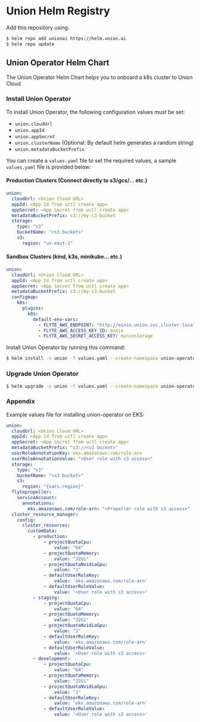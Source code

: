 # Union Helm Registry

Add this repository using:

```bash
$ helm repo add unionai https://helm.union.ai
$ helm repo update
```

## Union Operator Helm Chart

The Union Operator Helm Chart helps you to onboard a k8s cluster to Union Cloud

### Install Union Operator

To install Union Operator, the following configuration values must be set:

- `union.cloudUrl`
- `union.appId`
- `union.appSecret`
- `union.clusterName` (Optional: By default helm generates a random string)
- `union.metadataBucketPrefix`

You can create a `values.yaml` file to set the required values, a sample `values.yaml` file is provided below:

#### Production Clusters (Connect directly to s3/gcs/... etc.)
```yaml
union:
  cloudUrl: <Union Cloud URL>
  appId: <App Id from uctl create app>
  appSecret: <App secret from uctl create app>
  metadataBucketPrefix: s3://my-s3-bucket
  storage:
    type: "s3" 
    bucketName: "<s3 bucket>"
    s3:
      region: "us-east-1"
```

#### Sandbox Clusters (kind, k3s, minikube... etc.)
```yaml
union:
  cloudUrl: <Union Cloud URL>
  appId: <App Id from uctl create app>
  appSecret: <App secret from uctl create app>
  metadataBucketPrefix: s3://my-s3-bucket
  configmap:
    k8s:
      plugins:
        k8s:
          default-env-vars:
            - FLYTE_AWS_ENDPOINT: "http://minio.union.svc.cluster.local:9000"
            - FLYTE_AWS_ACCESS_KEY_ID: minio
            - FLYTE_AWS_SECRET_ACCESS_KEY: miniostorage
```

Install Union Operator by running this command:

```bash
$ helm install -n union -f values.yaml --create-namespace union-operator unionai/union-operator 
```

### Upgrade Union Operator

```bash
$ helm upgrade -n union -f values.yaml --create-namespace union-operator unionai/union-operator
```

### Appendix

Example values file for installing union-operator on EKS:

```yaml
union:
  cloudUrl: <Union Cloud URL>
  appId: <App Id from uctl create app>
  appSecret: <App secret from uctl create app>
  metadataBucketPrefix: "s3://<s3 bucket>"
  userRoleAnnotationKey: eks.amazonaws.com/role-arn
  userRoleAnnotationValue: "<User role with s3 access>"
  storage:
    type: "s3"
    bucketName: "<s3 bucket>"
    s3:
      region: "{vars.region}"
  flytepropeller:
    serviceAccount:
      annotations:
        eks.amazonaws.com/role-arn: "<Propeller role with s3 access>"
  cluster_resource_manager:
    config:
      cluster_resources:
        customData:
          - production:
              - projectQuotaCpu:
                  value: "64"
              - projectQuotaMemory:
                  value: "32Gi"
              - projectQuotaNvidiaGpu:
                  value: "1"
              - defaultUserRoleKey:
                  value: 'eks.amazonaws.com/role-arn'
              - defaultUserRoleValue:
                  value: '<User role with s3 access>'
          - staging:
              - projectQuotaCpu:
                  value: "64"
              - projectQuotaMemory:
                  value: "32Gi"
              - projectQuotaNvidiaGpu:
                  value: "1"
              - defaultUserRoleKey:
                  value: 'eks.amazonaws.com/role-arn'
              - defaultUserRoleValue:
                  value: '<User role with s3 access>'
          - development:
              - projectQuotaCpu:
                  value: "64"
              - projectQuotaMemory:
                  value: "32Gi"
              - projectQuotaNvidiaGpu:
                  value: "1"
              - defaultUserRoleKey:
                  value: 'eks.amazonaws.com/role-arn'
              - defaultUserRoleValue:
                  value: '<User role with s3 access>'
```
